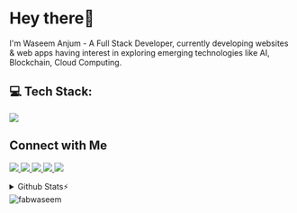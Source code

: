 # Hey there👋

<p> I'm Waseem Anjum - A Full Stack Developer, currently developing websites & web apps having interest in exploring emerging technologies like AI, Blockchain, Cloud Computing.</p>

## 💻 Tech Stack:

<a href="waseemanjum.online">
    <img src="https://skillicons.dev/icons?i=html,css,js,react,nodejs,expressjs,mongodb,php,laravel,jquery,bootstrap,tailwind,vscode,git,github&theme=dark&perline=5" />
  </a>

## Connect with Me

<p>
 <a href="https://linkedin.com/in/fabwaseem">
    <img src="https://skillicons.dev/icons?i=linkedin&theme=dark" />
  </a>
  <a href="https://instagram.com/fabwaseem">
    <img src="https://skillicons.dev/icons?i=instagram&theme=dark" />
  </a>
  <a href="https://twitter.com/fabwaseem">
    <img src="https://skillicons.dev/icons?i=twitter&theme=dark" />
  </a>
  <a href="https://github.com/fabwaseem">
    <img src="https://skillicons.dev/icons?i=github&theme=dark" />
  </a>
<a href="https://codepen.com/fabwaseem">
    <img src="https://skillicons.dev/icons?i=codepen&theme=dark" />
  </a>
</p>

<details>
 <summary> Github Stats⚡</summary>
<br>

![](https://github-readme-stats.vercel.app/api?username=fabwaseem&theme=tokyonight&hide_border=false&include_all_commits=true&count_private=true)`<br/>`
![](https://github-readme-streak-stats.herokuapp.com/?user=fabwaseem&theme=tokyonight&hide_border=false)`<br/>`
![](https://github-readme-stats.vercel.app/api/top-langs/?username=fabwaseem&theme=tokyonight&hide_border=false&include_all_commits=true&count_private=true&layout=compact)

</details>

<img src="https://komarev.com/ghpvc/?username=fabwaseem&label=Profile%20views&color=8042fc&style=plastic" alt="fabwaseem" />
